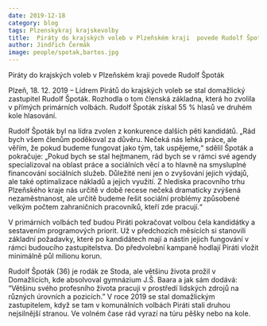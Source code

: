 ```yaml
---
date: 2019-12-18
category: blog
tags: Plzenskykraj krajskevolby 
title:  Piráty do krajských voleb v Plzeňském kraji  povede Rudolf Špoták
author: Jindřich Čermák
image: people/spotak,bartos.jpg
---
```


Piráty do krajských voleb v Plzeňském kraji  povede Rudolf Špoták

Plzeň, 18. 12. 2019 – Lídrem Pirátů do krajských voleb se stal domažlický zastupitel Rudolf Špoták. Rozhodla o tom členská základna, která ho zvolila v přímých primárních volbách. Rudolf Špoták získal 55 % hlasů ve druhém kole hlasování.

Rudolf Špoták byl na lídra zvolen z konkurence dalších pěti kandidátů. „Rád bych všem členům poděkoval za důvěru. Nečeká nás lehká práce, ale věřím, že pokud budeme fungovat jako tým, tak uspějeme,“ sdělil Špoták a pokračuje: „Pokud bych se stal hejtmanem, rád bych se v rámci své agendy specializoval na oblast práce a sociálních věcí a to hlavně na smysluplné financování sociálních služeb. Důležité není jen o zvyšování jejich výdajů, ale také optimalizace nákladů a jejich využití. Z hlediska pracovního trhu Plzeňského kraje nás určitě v době recese nečeká dramaticky zvýšená nezaměstnanost, ale určitě budeme řešit sociální problémy způsobené velkým počtem zahraničních pracovníků, kteří zde pracují.“

V primárních volbách teď budou Piráti pokračovat volbou čela kandidátky a sestavením programových priorit. Už v předchozích měsících si stanovili základní požadavky, které po kandidátech mají a nástin jejich fungování v rámci budoucího zastupitelstva. Do předvolební kampaně hodlají Piráti vložit minimálně půl milionu korun.

Rudolf Špoták (36) je rodák ze Stoda, ale většinu života prožil v Domažlicích, kde absolvoval gymnázium J.Š. Baara a jak sám dodává: “Většinu svého profesního života pracuji v prostředí lidských zdrojů na různých úrovních a pozicích.” V roce 2019 se stal domažlickým zastupitelem, když se tam v komunálních volbách Piráti stali druhou nejsilnější stranou. Ve volném čase rád vyrazí na túru pěšky nebo na kole.
